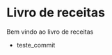 <h1>Livro de receitas</h1>

<p> Bem vindo ao livro de receitas </p>

<ul>
    <li>teste_commit</li>
</ul>